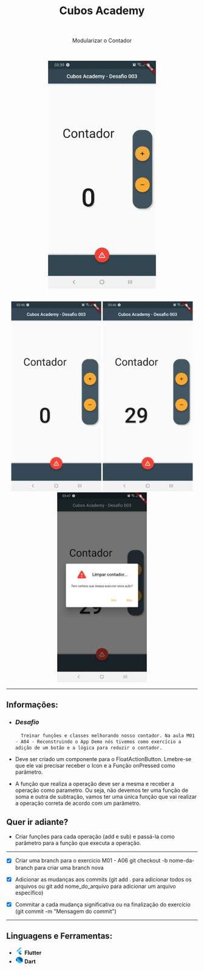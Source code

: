 <h1 align="center">
   <br>Cubos Academy<br><br>
</h1>

<p align="center"> Modularizar o Contador </p> <br>


[//]: # (Adicione seus gifs / imagens aqui:)

<p align="center"> 
  <img src="screenshots/desafio.gif" alt="demo" height="600"> 
</p>

<p align="center">
  <br>
  <img src="screenshots/001.png" alt="demo" height="500">
  <img src="screenshots/002.png" alt="demo" height="500">
  <img src="screenshots/003.png" alt="demo" height="500">
</p>

<hr />

## **Informações:**
[//]: # (Descreva seu objetivo e o que foi usado no projeto:)

* <i><h3><strong>Desafio</strong></h3></i>
  
        Treinar funções e classes melhorando nosso contador. Na aula M01 - A04 - Reconstruindo o App Demo nós tivemos como exercício a adição de um botão e a lógica para reduzir o contador.

* Deve ser criado um componente para o FloatActionButton. Lmebre-se que ele vai precisar receber o Icon e a Função onPressed como parâmetro.
  
* A função que realiza a operação deve ser a mesma e receber a operação como parametro. Ou seja, não devemos ter uma função de soma e outra de subtração, vamos ter uma única função que vai realizar a operação correta de acordo com um parâmetro.

<h2> <strong>Quer ir adiante?</strong> </h2>

* Criar funções para cada operação (add e sub) e passá-la como parâmetro para a função que executa a operação.

<hr>

* [X] Criar uma branch para o exercicio M01 - A06 git checkout -b nome-da-branch para criar uma branch nova

* [x] Adicionar as mudanças aos commits (git add . para adicionar todos os arquivos ou git add nome_do_arquivo para adicionar um arquivo específico)

* [x] Commitar a cada mudança significativa ou na finalização do exercício (git commit -m "Mensagem do commit")
  

<hr />


## **Linguagens e Ferramentas:**
[//]: # (Adicione os recursos do seu projeto aqui:)

- <code><img height="20" src="https://github.com/brandaoti/organizar-github/blob/main/img/flutter.png"></code> **Flutter**
- <code><img height="20" src="https://github.com/brandaoti/organizar-github/blob/main/img/dart.png"></code> **Dart**